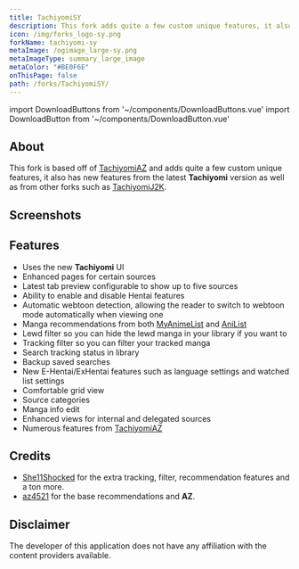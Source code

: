 ```yaml
---
title: TachiyomiSY
description: This fork adds quite a few custom unique features, it also has new features from the latest Tachiyomi version as well as from other forks such as TachiyomiJ2K.
icon: /img/forks_logo-sy.png
forkName: tachiyomi-sy
metaImage: /ogimage_large-sy.png
metaImageType: summary_large_image
metaColor: "#BE0F6E"
onThisPage: false
path: /forks/TachiyomiSY/
---
```


import DownloadButtons from '~/components/DownloadButtons.vue'
import DownloadButton from '~/components/DownloadButton.vue'

<DownloadButtons>
  <DownloadButton fork="sy" title="Stable" />
  <DownloadButton fork="sy" title="Preview" isPreview />
  <DownloadButton fork="sy" title="GitHub" isGithub />
  <template slot="footer">
		<p>
			Requires
			<b>Android 5.0</b>
			or higher.
		</p>
	</template>
</DownloadButtons>

## About
This fork is based off of [TachiyomiAZ](/forks/TachiyomiAZ/) and adds quite a few custom unique features, it also has new features from the latest **Tachiyomi** version as well as from other forks such as [TachiyomiJ2K](/forks/TachiyomiJ2K/).

## Screenshots
<g-image class="zoomable" src="/img/ogimage_large-sy.png" immediate />

## Features
- Uses the new **Tachiyomi** UI
- Enhanced pages for certain sources
- Latest tab preview configurable to show up to five sources
- Ability to enable and disable Hentai features
- Automatic webtoon detection, allowing the reader to switch to webtoon mode automatically when viewing one
- Manga recommendations from both [MyAnimeList](https://myanimelist.net/) and [AniList](https://anilist.co/)
- Lewd filter so you can hide the lewd manga in your library if you want to
- Tracking filter so you can filter your tracked manga
- Search tracking status in library
- Backup saved searches
- New E-Hentai/ExHentai features such as language settings and watched list settings
- Comfortable grid view
- Source categories
- Manga info edit
- Enhanced views for internal and delegated sources
- Numerous features from [TachiyomiAZ](/forks/TachiyomiAZ/)

## Credits
- [She11Shocked](https://github.com/she11sh0cked/) for the extra tracking, filter, recommendation features and a ton more.
- [az4521](https://github.com/az4521) for the base recommendations and **AZ**.

## Disclaimer
The developer of this application does not have any affiliation with the content providers available.
